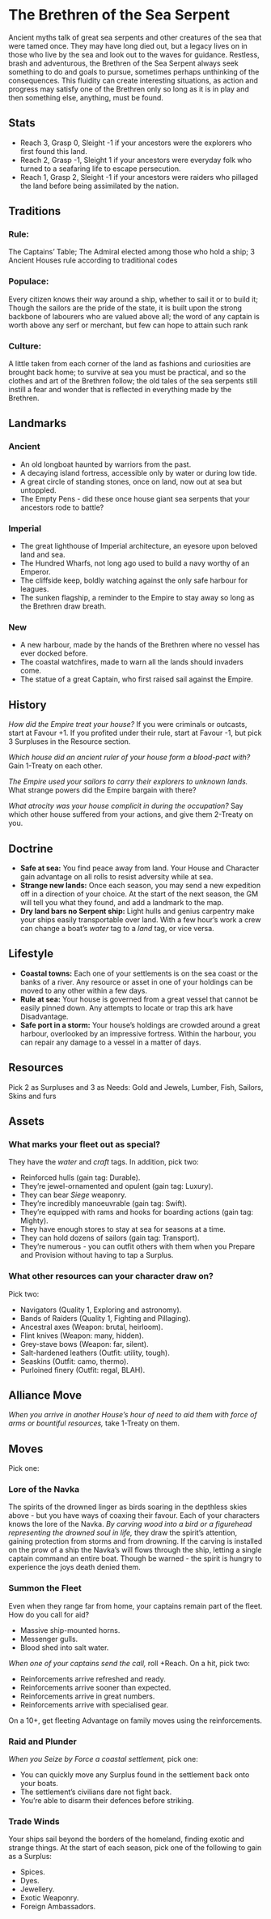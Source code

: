 # The Brethren of the Sea Serpent
Ancient myths talk of great sea serpents and other creatures of the sea that were tamed once. They may have long died out, but a legacy lives on in those who live by the sea and look out to the waves for guidance. Restless, brash and adventurous, the Brethren of the Sea Serpent always seek something to do and goals to pursue, sometimes perhaps unthinking of the consequences. This fluidity can create interesting situations, as action and progress may satisfy one of the Brethren only so long as it is in play and then something else, anything, must be found.
## Stats
* Reach 3, Grasp 0, Sleight -1 if your ancestors were the explorers who first found this land.
* Reach 2, Grasp -1, Sleight 1 if your ancestors were everyday folk who turned to a seafaring life to escape persecution.
* Reach 1, Grasp 2, Sleight -1 if your ancestors were raiders who pillaged the land before being assimilated by the nation.
## Traditions
### Rule: 
The Captains’ Table; The Admiral elected among those who hold a ship; 3 Ancient Houses rule according to traditional codes
### Populace:
Every citizen knows their way around a ship, whether to sail it or to build it; Though the sailors are the pride of the state, it is built upon the strong backbone of labourers who are valued above all; the word of any captain is worth above any serf or merchant, but few can hope to attain such rank
### Culture: 
A little taken from each corner of the land as fashions and curiosities are brought back home; to survive at sea you must be practical, and so the clothes and art of the Brethren follow; the old tales of the sea serpents still instill a fear and wonder that is reflected in everything made by the Brethren.

## Landmarks
### Ancient
* An old longboat haunted by warriors from the past.
* A decaying island fortress, accessible only by water or during low tide.
* A great circle of standing stones, once on land, now out at sea but untoppled.
* The Empty Pens - did these once house giant sea serpents that your ancestors rode to battle?

### Imperial
* The great lighthouse of Imperial architecture, an eyesore upon beloved land and sea.
* The Hundred Wharfs, not long ago used to build a navy worthy of an Emperor.
* The cliffside keep, boldly watching against the only safe harbour for leagues.
* The sunken flagship, a reminder to the Empire to stay away so long as the Brethren draw breath.

### New 
* A new harbour, made by the hands of the Brethren where no vessel has ever docked before.
* The coastal watchfires, made to warn all the lands should invaders come.
* The statue of a great Captain, who first raised sail against the Empire.

## History
*How did the Empire treat your house?* If you were criminals or outcasts, start at Favour +1. If you profited under their rule, start at Favour -1, but pick 3 Surpluses in the Resource section. 

*Which house did an ancient ruler of your house form a blood-pact with?* Gain 1-Treaty on each other.

*The Empire used your sailors to carry their explorers to unknown lands.* What strange powers did the Empire bargain with there?

*What atrocity was your house complicit in during the occupation?* Say which other house suffered from your actions, and give them 2-Treaty on you.

## Doctrine
* **Safe at sea:** You find peace away from land. Your House and Character gain advantage on all rolls to resist adversity while at sea.
* **Strange new lands:** Once each season, you may send a new expedition off in a direction of your choice. At the start of the next season, the GM will tell you what they found, and add a landmark to the map.
* **Dry land bars no Serpent ship:** Light hulls and genius carpentry make your ships easily transportable over land. With a few hour’s work a crew can change a boat’s *water* tag to a *land* tag, or vice versa.

## Lifestyle
* **Coastal towns:** Each one of your settlements is on the sea coast or the banks of a river. Any resource or asset in one of your holdings can be moved to any other within a few days. 
* **Rule at sea:** Your house is governed from a great vessel that cannot be easily pinned down. Any attempts to locate or trap this ark have Disadvantage.
* **Safe port in a storm:** Your house’s holdings are crowded around a great harbour, overlooked by an impressive fortress. Within the harbour, you can repair any damage to a vessel in a matter of days.

## Resources
Pick 2 as Surpluses and 3 as Needs:
Gold and Jewels, Lumber, Fish, Sailors, Skins and furs

## Assets
### What marks your fleet out as special?
They have the *water* and *craft* tags. In addition, pick two:
* Reinforced hulls (gain tag: Durable).
* They’re jewel-ornamented and opulent (gain tag: Luxury).
* They can bear *Siege* weaponry.
* They’re incredibly manoeuvrable (gain tag: Swift).
* They’re equipped with rams and hooks for boarding actions (gain tag: Mighty).
* They have enough stores to stay at sea for seasons at a time.
* They can hold dozens of sailors (gain tag: Transport).
* They’re numerous - you can outfit others with them when you Prepare and Provision without having to tap a Surplus.

### What other resources can your character draw on?
Pick two:
* Navigators (Quality 1, Exploring and astronomy).
* Bands of Raiders (Quality 1, Fighting and Pillaging).
* Ancestral axes (Weapon: brutal, heirloom).
* Flint knives (Weapon: many, hidden).
* Grey-stave bows (Weapon: far, silent).
* Salt-hardened leathers (Outfit: utility, tough).
* Seaskins (Outfit: camo, thermo).
* Purloined finery (Outfit: regal, BLAH). 
## Alliance Move
*When you arrive in another House’s hour of need to aid them with force of arms or bountiful resources,* take 1-Treaty on them.
## Moves
Pick one:
### Lore of the Navka
The spirits of the drowned linger as birds soaring in the depthless skies above - but you have ways of coaxing their favour.
Each of your characters knows the lore of the Navka. *By carving wood into a bird or a figurehead representing the drowned soul in life,* they draw the spirit’s attention, gaining protection from storms and from drowning. If the carving is installed on the prow of a ship the Navka’s will flows through the ship, letting a single captain command an entire boat. Though be warned - the spirit is hungry to experience the joys death denied them.

### Summon the Fleet
Even when they range far from home, your captains remain part of the fleet. How do you call for aid?
* Massive ship-mounted horns.
* Messenger gulls.
* Blood shed into salt water.

*When one of your captains send the call,* roll +Reach. On a hit, pick two:
* Reinforcements arrive refreshed and ready.
* Reinforcements arrive sooner than expected.
* Reinforcements arrive in great numbers.
* Reinforcements arrive with specialised gear.

On a 10+, get fleeting Advantage on family moves using the reinforcements.

### Raid and Plunder
*When you Seize by Force a coastal settlement,* pick one:
* You can quickly move any Surplus found in the settlement back onto your boats.
* The settlement’s civilians dare not fight back.
* You’re able to disarm their defences before striking.

### Trade Winds
Your ships sail beyond the borders of the homeland, finding exotic and strange things. At the start of each season, pick one of the following to gain as a Surplus:
* Spices.
* Dyes.
* Jewellery.
* Exotic Weaponry.
* Foreign Ambassadors.